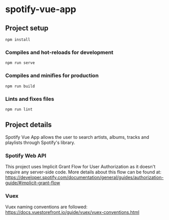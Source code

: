 # spotify-vue-app

## Project setup
```
npm install
```

### Compiles and hot-reloads for development
```
npm run serve
```

### Compiles and minifies for production
```
npm run build
```

### Lints and fixes files
```
npm run lint
```

## Project details

Spotify Vue App allows the user to search artists, albums, tracks and playlists through Spotify's library.

### Spotify Web API
This project uses Implicit Grant Flow for User Authorization as it doesn't require any server-side code. 
More details about this flow can be found at:
https://developer.spotify.com/documentation/general/guides/authorization-guide/#implicit-grant-flow

### Vuex
Vuex naming conventions are followed:
https://docs.vuestorefront.io/guide/vuex/vuex-conventions.html
